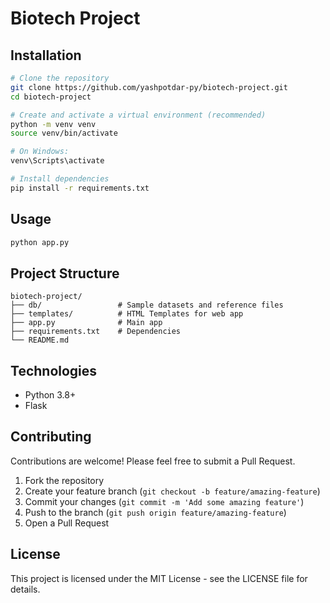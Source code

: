 # Biotech Project

## Installation

```bash
# Clone the repository
git clone https://github.com/yashpotdar-py/biotech-project.git
cd biotech-project

# Create and activate a virtual environment (recommended)
python -m venv venv
source venv/bin/activate  

# On Windows: 
venv\Scripts\activate

# Install dependencies
pip install -r requirements.txt
```

## Usage

```bash
python app.py
```

## Project Structure

```
biotech-project/
├── db/                 # Sample datasets and reference files
├── templates/          # HTML Templates for web app
├── app.py              # Main app
├── requirements.txt    # Dependencies
└── README.md
```

## Technologies

- Python 3.8+
- Flask

## Contributing

Contributions are welcome! Please feel free to submit a Pull Request.

1. Fork the repository
2. Create your feature branch (`git checkout -b feature/amazing-feature`)
3. Commit your changes (`git commit -m 'Add some amazing feature'`)
4. Push to the branch (`git push origin feature/amazing-feature`)
5. Open a Pull Request

## License

This project is licensed under the MIT License - see the LICENSE file for details.
